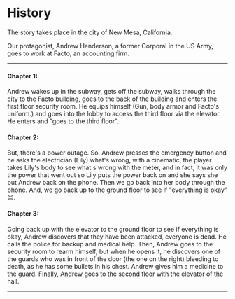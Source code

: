 ﻿# History

The story takes place in the city of New Mesa, California. 

Our protagonist, Andrew Henderson, a former Corporal in the US Army, goes to work at Facto, an accounting firm.

***

#### Chapter 1: 
Andrew wakes up in the subway, gets off the subway, walks through the city to the Facto building, goes to the back of the building and enters the first floor security room. He equips himself (Gun, body armor and Facto's uniform.) and goes into the lobby to access the third floor via the elevator. He enters and "goes to the third floor".

#### Chapter 2:
But, there's a power outage. So, Andrew presses the emergency button and he asks the electrician (Lily) what's wrong, with a cinematic, the player takes Lily's body to see what's wrong with the meter, and in fact, it was only the power that went out so Lily puts the power back on and she says she put Andrew back on the phone. Then we go back into her body through the phone. And, we go back up to the ground floor to see if "everything is okay" 😉.

#### Chapter 3:
Going back up with the elevator to the ground floor to see if everything is okay, Andrew discovers that they have been attacked, everyone is dead. He calls the police for backup and medical help. Then, Andrew goes to the security room to rearm himself, but when he opens it, he discovers one of the guards who was in front of the door (the one on the right) bleeding to death, as he has some bullets in his chest. Andrew gives him a medicine to the guard. Finally, Andrew goes to the second floor with the elevator of the hall.

***